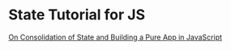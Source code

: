 # State Tutorial for JS

[On Consolidation of State and Building a Pure App in JavaScript](https://medium.com/@KevinBGreene/on-consolidation-of-state-and-building-a-pure-app-in-javascript-7d25072e3331)